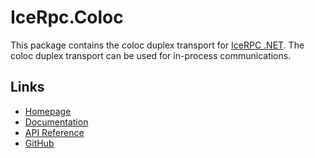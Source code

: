 # IceRpc.Coloc

This package contains the coloc duplex transport for [IceRPC .NET](https://www.nuget.org/packages/IceRpc). The coloc duplex transport can be used for in-process communications.

## Links

- [Homepage](https://icerpc.com)
- [Documentation](https://doc.icerpc.com)
- [API Reference](https://api.icerpc.com/csharp/api/IceRpc.Transports.html)
- [GitHub](https://github.com/icerpc/icerpc-csharp)
